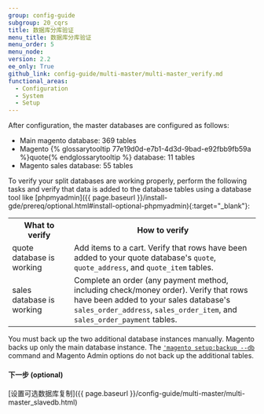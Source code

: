 ```yaml
---
group: config-guide
subgroup: 20_cqrs
title: 数据库分库验证
menu_title: 数据库分库验证
menu_order: 5
menu_node:
version: 2.2
ee_only: True
github_link: config-guide/multi-master/multi-master_verify.md
functional_areas:
  - Configuration
  - System
  - Setup
---
```


After configuration, the master databases are configured as follows:

-   Main magento database: 369 tables
-   Magento {% glossarytooltip 77e19d0d-e7b1-4d3d-9bad-e92fbb9fb59a %}quote{% endglossarytooltip %} database: 11 tables
-   Magento sales database: 55 tables

To verify your split databases are working properly, perform the following tasks and verify that data is added to the database tables using a database tool like [phpmyadmin]({{ page.baseurl }}/install-gde/prereq/optional.html#install-optional-phpmyadmin){:target="\_blank"}:

<table>
  <tbody>
  	<col width="25%">
  	<col width="75%">
  	<tr>
  		<th>What to verify</th>
  		<th>How to verify</th>
  	</tr>
  <tr>
  	<td>quote database is working</td>
  	<td>Add items to a cart. Verify that rows have been added to your quote database's <code>quote</code>, <code>quote_address</code>, and <code>quote_item</code> tables.</td>
  </tr>
  <tr>
  	<td>sales database is working</td>
  	<td>Complete an order (any payment method, including check/money order). Verify that rows have been added to your sales database's <code>sales_order_address</code>, <code>sales_order_item</code>, and <code>sales_order_payment</code> tables.</td>
  </tr>
  </tbody>
</table>

<div class="bs-callout bs-callout-warning" markdown="1">
You must back up the two additional database instances manually. Magento backs up only the main database instance. The <a href="{{ page.baseurl }}/install-gde/install/cli/install-cli-backup.html"><code>'magento setup:backup --db</code></a> command and Magento Admin options do not back up the additional tables.
</div>


#### 下一步 (optional)
[设置可选数据库复制]({{ page.baseurl }}/config-guide/multi-master/multi-master_slavedb.html)
